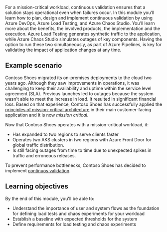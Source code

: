 For a mission-critical workload, continuous validation ensures that a solution stays operational even when failures occur. In this module you’ll learn how to plan, design and implement continuous validation by using Azure DevOps, Azure Load Testing, and Azure Chaos Studio. You’ll learn more about the benefits, the involved products, the implementation and the execution. Azure Load Testing generates synthetic traffic to the application, while Azure Chaos Studio simulates outages of key components. Having the option to run these two simultaneously, as part of Azure Pipelines, is key for validating the impact of application changes at any time.

## Example scenario

Contoso Shoes migrated its on-premises deployments to the cloud two years ago. Although they saw improvements in operations, it was challenging to keep their availability and uptime within the service level agreement (SLA). Previous launches led to outages because the system wasn't able to meet the increase in load. It resulted in significant financial loss. Based on that experience, Contoso Shoes has successfully applied the [principles of mission-critical architecture](/azure/architecture/framework/mission-critical/mission-critical-design-principles) in their main customer-facing application and it is now *mission critical*.

Now that Contoso Shoes operates with a mission-critical workload, it:

- Has expanded to two regions to serve clients faster  
- Operates two AKS clusters in two regions with Azure Front Door for global traffic distribution.
- Is still facing outages from time to time due to unexpected spikes in traffic and erroneous releases.

To prevent performance bottlenecks, Contoso Shoes has decided to implement [continuos validation](/azure/architecture/framework/scalability/performance-test).

## Learning objectives

By the end of this module, you'll be able to:

- Understand the importance of user and system flows as the foundation for defining load tests and chaos experiments for your workload
- Establish a baseline with expected thresholds for the system  
- Define requirements for load testing and chaos experiments
